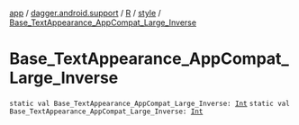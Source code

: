[app](../../../index.md) / [dagger.android.support](../../index.md) / [R](../index.md) / [style](index.md) / [Base_TextAppearance_AppCompat_Large_Inverse](./-base_-text-appearance_-app-compat_-large_-inverse.md)

# Base_TextAppearance_AppCompat_Large_Inverse

`static val Base_TextAppearance_AppCompat_Large_Inverse: `[`Int`](https://kotlinlang.org/api/latest/jvm/stdlib/kotlin/-int/index.html)
`static val Base_TextAppearance_AppCompat_Large_Inverse: `[`Int`](https://kotlinlang.org/api/latest/jvm/stdlib/kotlin/-int/index.html)